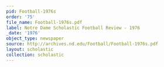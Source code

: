 ```yaml
---
pid: Football-1976s
order: '75'
file_name: Football-1976s.pdf
label: Notre Dame Scholastic Football Review - 1976
_date: '1976'
object_type: newspaper
source: http://archives.nd.edu/Football/Football-1976s.pdf
layout: scholastic
collection: scholastic
---
```

